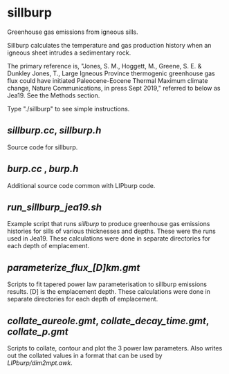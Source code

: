 # sillburp
Greenhouse gas emissions from igneous sills.

Sillburp calculates the temperature and gas production history when an igneous sheet intrudes a sedimentary rock.  
	
The primary reference is, "Jones, S. M., Hoggett, M., Greene, S. E. & Dunkley Jones, T.,  Large Igneous Province thermogenic greenhouse gas flux could have initiated Paleocene-Eocene Thermal Maximum climate change, Nature Communications, in press Sept 2019," referred to below as Jea19.  See the Methods section.  

Type "./sillburp" to see simple instructions.

## *sillburp.cc*, *sillburp.h*

Source code for sillburp.

## *burp.cc* , *burp.h*

Additional source code common with LIPburp code.

## *run_sillburp_jea19.sh*

Example script that runs *sillburp* to produce greenhouse gas emissions histories for sills of various thicknesses and depths.  These were the runs used in Jea19.  These calculations were done in separate directories for each depth of emplacement.


## *parameterize_flux_[D]km.gmt*

Scripts to fit tapered power law parameterisation to sillburp emissions results.  [D] is the emplacement depth.  These calculations were done in separate directories for each depth of emplacement.

## *collate_aureole.gmt*, *collate_decay_time.gmt*, *collate_p.gmt*

Scripts to collate, contour and plot the 3 power law parameters.  Also writes out the collated values in a format that can be used by *LIPburp/dim2mpt.awk*.
